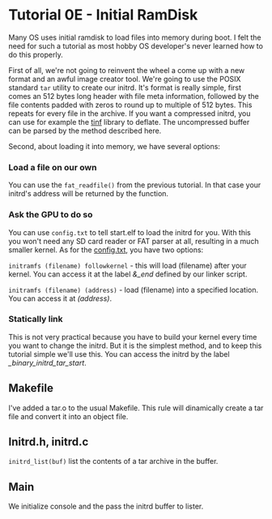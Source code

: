 Tutorial 0E - Initial RamDisk
=============================

Many OS uses initial ramdisk to load files into memory during boot. I felt the need for such
a tutorial as most hobby OS developer's never learned how to do this properly.

First of all, we're not going to reinvent the wheel a come up with a new format and an awful
image creator tool. We're going to use the POSIX standard `tar` utility to create our initrd. It's format
is really simple, first comes an 512 bytes long header with file meta information, followed by the
file contents padded with zeros to round up to multiple of 512 bytes. This repeats for every file in the archive.
If you want a compressed initrd, you can use for example the [tinf](https://bitbucket.org/jibsen/tinf) library to
deflate. The uncompressed buffer can be parsed by the method described here.

Second, about loading it into memory, we have several options:

### Load a file on our own
You can use the `fat_readfile()` from the previous tutorial. In that case your initrd's address
will be returned by the function.

### Ask the GPU to do so
You can use `config.txt` to tell start.elf to load the initrd for you. With this you won't need
any SD card reader or FAT parser at all, resulting in a much smaller kernel. As for the
[config.txt](https://www.raspberry.org/documentation/configuration/config-txt/boot.md),
you have two options:

`initramfs (filename) followkernel` - this will load (filename) after your kernel. You can access it at the label
*&_end* defined by our linker script.

`initramfs (filename) (address)` - load (filename) into a specified location. You can access it at *(address)*.

### Statically link
This is not very practical because you have to build your kernel every time you want to change the initrd. But
it is the simplest method, and to keep this tutorial simple we'll use this. You can access the initrd by the label
*_binary_initrd_tar_start*.

Makefile
--------
I've added a tar.o to the usual Makefile. This rule will dinamically create a tar file and convert it into an
object file.

Initrd.h, initrd.c
------------------

`initrd_list(buf)` list the contents of a tar archive in the buffer.

Main
----

We initialize console and the pass the initrd buffer to lister.
